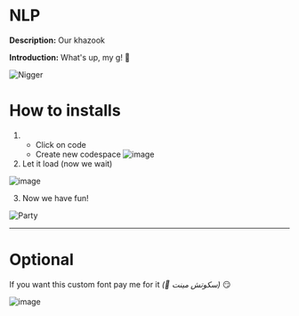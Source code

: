 # NLP
**Description:** Our khazook

**Introduction:**
What's up, my g! 🥷

![Nigger](https://media4.giphy.com/media/v1.Y2lkPTc5MGI3NjExeWdwbzM4Z2pjenNmN2J5am14enp6eXM4eHd3N3pzdGU5N2FqbXI4dCZlcD12MV9pbnRlcm5hbF9naWZfYnlfaWQmY3Q9Zw/LZaIwlg8dPAiqFw4VC/giphy.gif)


# How to installs
1) 
    * Click on code
    * Create new codespace
  ![image](https://github.com/user-attachments/assets/3d406b4b-f0fb-4746-9da3-ffb498e5b399)
2) Let it load (now we wait)

  ![image](https://github.com/user-attachments/assets/408302b2-977f-48ce-9e08-391f298a2090)

3) Now we have fun!

  ![Party](https://media.giphy.com/media/v1.Y2lkPTc5MGI3NjExbWFubmx5eDh5NjJ4NWViZHFveWNteWRyejBzZGZ4YjlsZmNzdGQzNSZlcD12MV9naWZzX3NlYXJjaCZjdD1n/10UeedrT5MIfPG/giphy.gif)

---
# Optional
If you want this custom font pay me for it _(🍬 سكوتش مينت)_ 😏

![image](https://github.com/user-attachments/assets/ab3f4a4d-dbfc-4fa4-a20f-5141bf72388d)
